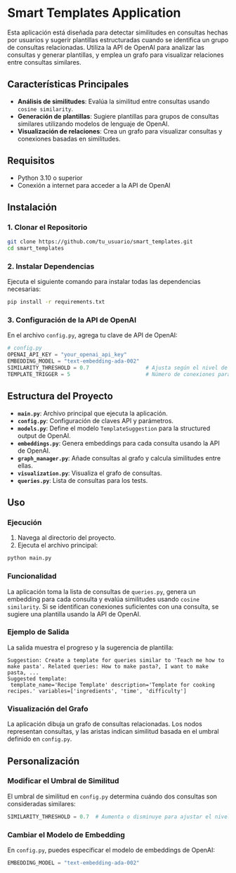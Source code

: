 # Smart Templates Application

Esta aplicación está diseñada para detectar similitudes en consultas hechas por usuarios y sugerir plantillas estructuradas cuando se identifica un grupo de consultas relacionadas. Utiliza la API de OpenAI para analizar las consultas y generar plantillas, y emplea un grafo para visualizar relaciones entre consultas similares.

## Características Principales

- **Análisis de similitudes**: Evalúa la similitud entre consultas usando `cosine similarity`.
- **Generación de plantillas**: Sugiere plantillas para grupos de consultas similares utilizando modelos de lenguaje de OpenAI.
- **Visualización de relaciones**: Crea un grafo para visualizar consultas y conexiones basadas en similitudes.

## Requisitos

- Python 3.10 o superior
- Conexión a internet para acceder a la API de OpenAI

## Instalación

### 1. Clonar el Repositorio

```bash
git clone https://github.com/tu_usuario/smart_templates.git
cd smart_templates
```

### 2. Instalar Dependencias

Ejecuta el siguiente comando para instalar todas las dependencias necesarias:

```bash
pip install -r requirements.txt
```

### 3. Configuración de la API de OpenAI

En el archivo `config.py`, agrega tu clave de API de OpenAI:

```python
# config.py
OPENAI_API_KEY = "your_openai_api_key"
EMBEDDING_MODEL = "text-embedding-ada-002"
SIMILARITY_THRESHOLD = 0.7                  # Ajusta según el nivel de similitud deseado
TEMPLATE_TRIGGER = 5                        # Número de conexiones para sugerir una plantilla
```

## Estructura del Proyecto

- **`main.py`**: Archivo principal que ejecuta la aplicación.
- **`config.py`**: Configuración de claves API y parámetros.
- **`models.py`**: Define el modelo `TemplateSuggestion` para la structured output de OpenAI.
- **`embeddings.py`**: Genera embeddings para cada consulta usando la API de OpenAI.
- **`graph_manager.py`**: Añade consultas al grafo y calcula similitudes entre ellas.
- **`visualization.py`**: Visualiza el grafo de consultas.
- **`queries.py`**: Lista de consultas para los tests.

## Uso

### Ejecución

1. Navega al directorio del proyecto.
2. Ejecuta el archivo principal:

```bash
python main.py
```

### Funcionalidad

La aplicación toma la lista de consultas de `queries.py`, genera un embedding para cada consulta y evalúa similitudes usando `cosine similarity`. Si se identifican conexiones suficientes con una consulta, se sugiere una plantilla usando la API de OpenAI.

### Ejemplo de Salida

La salida muestra el progreso y la sugerencia de plantilla:

```
Suggestion: Create a template for queries similar to 'Teach me how to make pasta'. Related queries: How to make pasta?, I want to make pasta, ...
Suggested template:
 template_name='Recipe Template' description='Template for cooking recipes.' variables=['ingredients', 'time', 'difficulty']
```

### Visualización del Grafo

La aplicación dibuja un grafo de consultas relacionadas. Los nodos representan consultas, y las aristas indican similitud basada en el umbral definido en `config.py`.

## Personalización

### Modificar el Umbral de Similitud

El umbral de similitud en `config.py` determina cuándo dos consultas son consideradas similares:

```python
SIMILARITY_THRESHOLD = 0.7  # Aumenta o disminuye para ajustar el nivel de similitud
```

### Cambiar el Modelo de Embedding

En `config.py`, puedes especificar el modelo de embeddings de OpenAI:

```python
EMBEDDING_MODEL = "text-embedding-ada-002"
```

